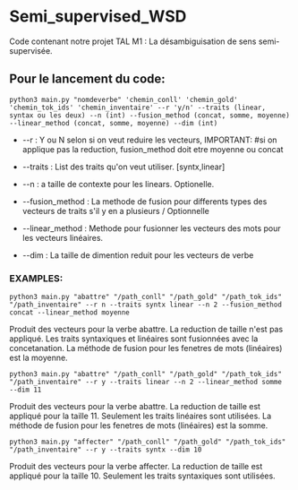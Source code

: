 # Semi_supervised_WSD
 Code contenant notre projet TAL M1 : La désambiguisation de sens semi-supervisée.


## Pour le lancement du code:

	python3 main.py "nomdeverbe" 'chemin_conll' 'chemin_gold' 'chemin_tok_ids' 'chemin_inventaire' --r 'y/n' --traits (linear, syntax ou les deux) --n (int) --fusion_method (concat, somme, moyenne) --linear_method (concat, somme, moyenne) --dim (int)

* --r : Y ou N selon si on veut reduire les vecteurs, IMPORTANT: #si on applique pas la reduction, fusion_method doit etre moyenne ou concat
* --traits : List des traits qu'on veut utiliser. [syntx,linear]
* --n : a taille de contexte pour les linears. Optionelle.
* --fusion_method : La methode de fusion pour differents types des vecteurs de traits s'il y en a plusieurs / Optionnelle

* --linear_method : Methode pour fusionner les vecteurs des mots pour les vecteurs linéaires.
* --dim : La taille de dimention reduit pour les vecteurs de verbe

### EXAMPLES:

	python3 main.py "abattre" "/path_conll" "/path_gold" "/path_tok_ids" "/path_inventaire" --r n --traits syntx linear --n 2 --fusion_method concat --linear_method moyenne

Produit des vecteurs pour la verbe abattre. La reduction de taille n'est pas appliqué. Les traits syntaxiques et linéaires sont fusionnées avec la concetanation. La méthode de fusion pour les fenetres de mots (linéaires) est la moyenne.
	
	python3 main.py "abattre" "/path_conll" "/path_gold" "/path_tok_ids" "/path_inventaire" --r y --traits linear --n 2 --linear_method somme	--dim 11

Produit des vecteurs pour la verbe abattre. La reduction de taille est appliqué pour la taille 11. Seulement les traits linéaires sont utilisées. La méthode de fusion pour les fenetres de mots (linéaires) est la somme.

	python3 main.py "affecter" "/path_conll" "/path_gold" "/path_tok_ids" "/path_inventaire" --r y --traits syntx --dim 10

Produit des vecteurs pour la verbe affecter. La reduction de taille est appliqué pour la taille 10. Seulement les traits syntaxiques sont utilisées.
